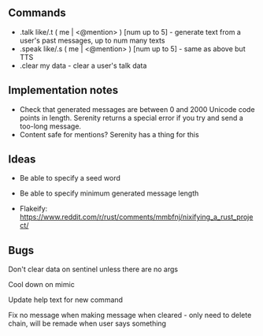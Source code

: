 ## Commands
- .talk like/.t ( me | <@mention> ) [num up to 5] - generate text from a user's past messages, up to num many texts
- .speak like/.s ( me | <@mention> ) [num up to 5] - same as above but TTS
- .clear my data - clear a user's talk data

## Implementation notes
- Check that generated messages are between 0 and 2000 Unicode code points in length. Serenity returns a special error if you try and send a too-long message.
- Content safe for mentions? Serenity has a thing for this

## Ideas
- Be able to specify a seed word
- Be able to specify minimum generated message length

- Flakeify: https://www.reddit.com/r/rust/comments/mmbfnj/nixifying_a_rust_project/

## Bugs
Don't clear data on sentinel unless there are no args

Cool down on mimic

Update help text for new command

Fix no message when making message when cleared - only need to delete chain, will be remade when user says something

